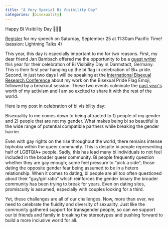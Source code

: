 ```yaml
---
title: "A Very Special Bi Visibility Day"
categories: [bisexuality]
---
```


Happy Bi Visibility Day 💖💜💙

[Register](https://events.zoom.us/e/view/uRODlDU3TW2PtXCi_QQN5A) for my speech on Saturday, September 25 at 11:30am Pacific Time! (session: Lightning Talks 4)

This year, this day is especially important to me for two reasons. First, my dear friend Jan Bambach offered me the opportunity to be a [guest writer](https://www.vielbunt.org/news/bipride-in-darmstadt/) this year for their celebration of Bi Visibility Day in Darmstadt, Germany. This is their first year hanging up the bi flag in celebration of Bi+ pride. Second, in just two days I will be speaking at the [International Bisexual Research Conference](https://www.bisexualresearch.com/conference) about my work on the Bisexual Pride Flag Emoji, followed by a breakout session. These two events culminate the [past year's](https://tannermarino.com/2020/bisexual-pride-flag-emoji-proposal/) worth of my activism and I am so excited to share it with the rest of the world.

Here is my post in celebration of bi visibility day:

Bisexuality to me comes down to being attracted to 1) people of my gender and 2) people that are not my gender. What makes being bi so beautiful is the wide range of potential compatible partners while breaking the gender barrier.

Even with gay rights on the rise throughout the world, there remains intense biphobia within the queer community. This is despite bi people representing half of LGBTQIA+ people. Sadly, this has lead many bi individuals to not feel included in the broader queer community. Bi people frequently question whether they are gay enough; some feel pressure to “pick a side”; those dating the opposite gender fear being assumed to be in a hetero relationship. When it comes to dating, bi people are all too often questioned about their "guy/girl ratio" which reinforces the gender binary the broader community has been trying to break for years. Even on dating sites, promiscuity is assumed, especially with couples looking for a third.

Yet, these challenges are all of our challenges. Now, more than ever, we need to celebrate the fluidity and diversity of sexuality. Just like the community gathered support for transgender people, so can we support our bi friends and family in breaking the stereotypes and pushing forward to build a more inclusive world for all.
